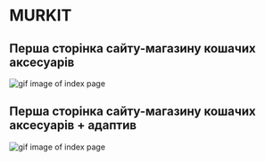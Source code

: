 # MURKIT

## Перша сторінка сайту-магазину кошачих аксесуарів 

![gif image of index page](https://github.com/NataTimos/MURKIT/blob/main/images/Mutkit_index.gif)

## Перша сторінка сайту-магазину кошачих аксесуарів + адаптив

![gif image of index page](https://github.com/NataTimos/MURKIT/blob/main/images/Murkit_index-adaptive.gif)

